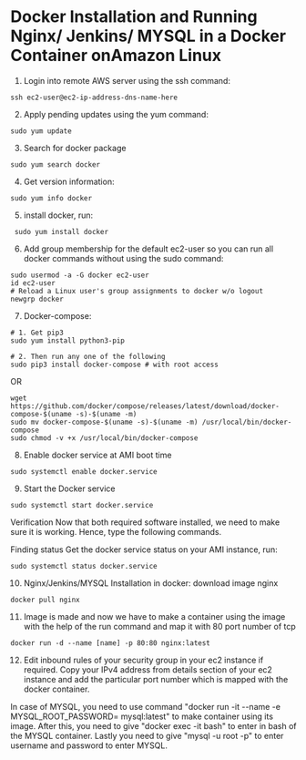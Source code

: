 # Docker Installation and Running Nginx/ Jenkins/ MYSQL in a Docker Container onAmazon Linux

1. Login into remote AWS server using the ssh command:

```
ssh ec2-user@ec2-ip-address-dns-name-here

```

2. Apply pending updates using the yum command:

```
sudo yum update

```

3. Search for docker package

```
sudo yum search docker

```

4. Get version information:

```
sudo yum info docker

```

5. install docker, run: 

```
 sudo yum install docker

```

6. Add group membership for the default ec2-user so you can run all docker commands without using the sudo command:

```
sudo usermod -a -G docker ec2-user
id ec2-user
# Reload a Linux user's group assignments to docker w/o logout
newgrp docker

```

7. Docker-compose:

```
# 1. Get pip3 
sudo yum install python3-pip
 
# 2. Then run any one of the following
sudo pip3 install docker-compose # with root access

```

OR

```
wget https://github.com/docker/compose/releases/latest/download/docker-compose-$(uname -s)-$(uname -m) 
sudo mv docker-compose-$(uname -s)-$(uname -m) /usr/local/bin/docker-compose
sudo chmod -v +x /usr/local/bin/docker-compose

```

8. Enable docker service at AMI boot time

```
sudo systemctl enable docker.service

```

9. Start the Docker service

```
sudo systemctl start docker.service

```

Verification
Now that both required software installed, we need to make sure it is working. Hence, type the following commands.

Finding status
Get the docker service status on your AMI instance, run:

```
sudo systemctl status docker.service

```

10. Nginx/Jenkins/MYSQL Installation in docker:
download image nginx

```
docker pull nginx

```

11. Image is made and now we have to make a container using the image with the help of the run command and map it with 80 port number of tcp

```
docker run -d --name [name] -p 80:80 nginx:latest

```

12. Edit inbound rules of your security group in your ec2 instance if required.
Copy your IPv4 address from details section of your ec2 instance and add the particular port number which is mapped with the docker container.

In case of MYSQL, you need to use command "docker run -it --name <name> -e MYSQL_ROOT_PASSWORD=<password> mysql:latest"  to make container using its image.
After this, you need to give "docker exec -it <container id> bash" to enter in bash of the MYSQL container.
Lastly you need to give "mysql -u root -p" to enter username and password to enter MYSQL.
